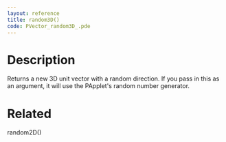 ```yaml
---
layout: reference
title: random3D()
code: PVector_random3D_.pde
---
```


# Description

Returns a new 3D unit vector with a random direction.  If you pass in this as an argument, it will use the PApplet's random number generator.

# Related

random2D()
